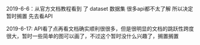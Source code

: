 2019-6-6：从官方文档教程看到 了 dataset 数据集 很多api都不太了解 
所以决定暂时搁置 先去看API 

2019-6-17: API看了点再看文档确实顺利很很多，但是很明显的文档的跳跃性跨度很大，暂时一些简单的图可以画了，不过这个暂时没什么兴趣了，搁置搁置

